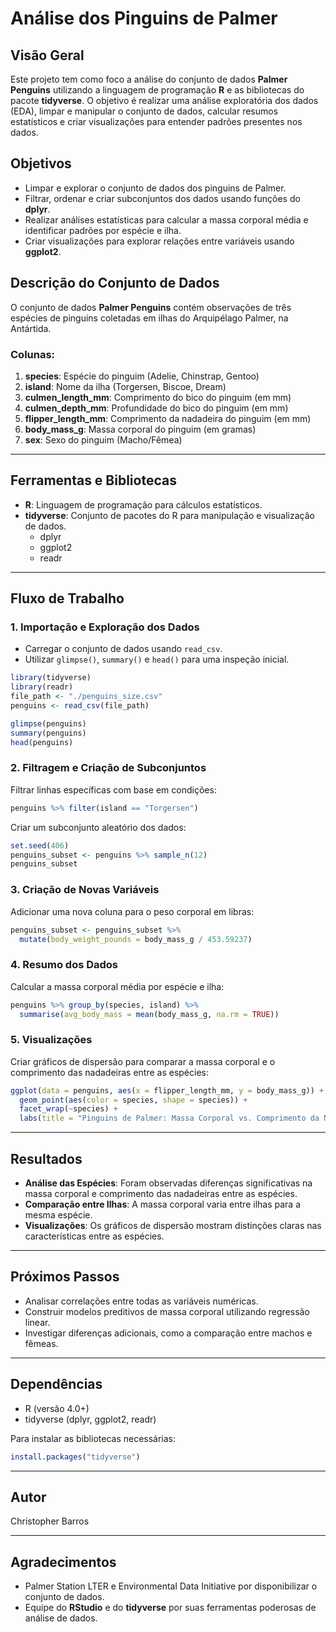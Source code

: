# Análise dos Pinguins de Palmer

## Visão Geral
Este projeto tem como foco a análise do conjunto de dados **Palmer Penguins** utilizando a linguagem de programação **R** e as bibliotecas do pacote **tidyverse**. O objetivo é realizar uma análise exploratória dos dados (EDA), limpar e manipular o conjunto de dados, calcular resumos estatísticos e criar visualizações para entender padrões presentes nos dados.

## Objetivos
- Limpar e explorar o conjunto de dados dos pinguins de Palmer.
- Filtrar, ordenar e criar subconjuntos dos dados usando funções do **dplyr**.
- Realizar análises estatísticas para calcular a massa corporal média e identificar padrões por espécie e ilha.
- Criar visualizações para explorar relações entre variáveis usando **ggplot2**.

## Descrição do Conjunto de Dados
O conjunto de dados **Palmer Penguins** contém observações de três espécies de pinguins coletadas em ilhas do Arquipélago Palmer, na Antártida.

### Colunas:
1. **species**: Espécie do pinguim (Adelie, Chinstrap, Gentoo)
2. **island**: Nome da ilha (Torgersen, Biscoe, Dream)
3. **culmen_length_mm**: Comprimento do bico do pinguim (em mm)
4. **culmen_depth_mm**: Profundidade do bico do pinguim (em mm)
5. **flipper_length_mm**: Comprimento da nadadeira do pinguim (em mm)
6. **body_mass_g**: Massa corporal do pinguim (em gramas)
7. **sex**: Sexo do pinguim (Macho/Fêmea)

---

## Ferramentas e Bibliotecas
- **R**: Linguagem de programação para cálculos estatísticos.
- **tidyverse**: Conjunto de pacotes do R para manipulação e visualização de dados.
  - dplyr
  - ggplot2
  - readr

---

## Fluxo de Trabalho

### 1. Importação e Exploração dos Dados
- Carregar o conjunto de dados usando `read_csv`.
- Utilizar `glimpse()`, `summary()` e `head()` para uma inspeção inicial.

```r
library(tidyverse)
library(readr)
file_path <- "./penguins_size.csv"
penguins <- read_csv(file_path)

glimpse(penguins)
summary(penguins)
head(penguins)
```

### 2. Filtragem e Criação de Subconjuntos
Filtrar linhas específicas com base em condições:
```r
penguins %>% filter(island == "Torgersen")
```

Criar um subconjunto aleatório dos dados:
```r
set.seed(406)
penguins_subset <- penguins %>% sample_n(12)
penguins_subset
```

### 3. Criação de Novas Variáveis
Adicionar uma nova coluna para o peso corporal em libras:
```r
penguins_subset <- penguins_subset %>% 
  mutate(body_weight_pounds = body_mass_g / 453.59237)
```

### 4. Resumo dos Dados
Calcular a massa corporal média por espécie e ilha:
```r
penguins %>% group_by(species, island) %>% 
  summarise(avg_body_mass = mean(body_mass_g, na.rm = TRUE))
```

### 5. Visualizações
Criar gráficos de dispersão para comparar a massa corporal e o comprimento das nadadeiras entre as espécies:
```r
ggplot(data = penguins, aes(x = flipper_length_mm, y = body_mass_g)) + 
  geom_point(aes(color = species, shape = species)) + 
  facet_wrap(~species) + 
  labs(title = "Pinguins de Palmer: Massa Corporal vs. Comprimento da Nadadeira")
```

---

## Resultados
- **Análise das Espécies**: Foram observadas diferenças significativas na massa corporal e comprimento das nadadeiras entre as espécies.
- **Comparação entre Ilhas**: A massa corporal varia entre ilhas para a mesma espécie.
- **Visualizações**: Os gráficos de dispersão mostram distinções claras nas características entre as espécies.

---

## Próximos Passos
- Analisar correlações entre todas as variáveis numéricas.
- Construir modelos preditivos de massa corporal utilizando regressão linear.
- Investigar diferenças adicionais, como a comparação entre machos e fêmeas.

---

## Dependências
- R (versão 4.0+)
- tidyverse (dplyr, ggplot2, readr)

Para instalar as bibliotecas necessárias:
```r
install.packages("tidyverse")
```

---

## Autor
Christopher Barros

---

## Agradecimentos
- Palmer Station LTER e Environmental Data Initiative por disponibilizar o conjunto de dados.
- Equipe do **RStudio** e do **tidyverse** por suas ferramentas poderosas de análise de dados.